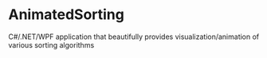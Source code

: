 # AnimatedSorting
C#/.NET/WPF application that beautifully provides visualization/animation of various sorting algorithms
